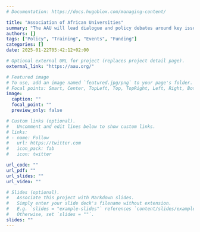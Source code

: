 ```yaml
---
# Documentation: https://docs.hugoblox.com/managing-content/

title: "Association of African Universities" 
summary: "The AAU will lead dialogue and policy debates around key issues in African higher education and promote the role of universities in sustainable development."
authors: []
tags: ["Policy", "Training", "Events", "Funding"]
categories: []
date: 2025-01-22T05:42:12+02:00

# Optional external URL for project (replaces project detail page).
external_link: "https://aau.org/"

# Featured image
# To use, add an image named `featured.jpg/png` to your page's folder.
# Focal points: Smart, Center, TopLeft, Top, TopRight, Left, Right, BottomLeft, Bottom, BottomRight.
image:
  caption: ""
  focal_point: ""
  preview_only: false

# Custom links (optional).
#   Uncomment and edit lines below to show custom links.
# links:
# - name: Follow
#   url: https://twitter.com
#   icon_pack: fab
#   icon: twitter

url_code: ""
url_pdf: ""
url_slides: ""
url_video: ""

# Slides (optional).
#   Associate this project with Markdown slides.
#   Simply enter your slide deck's filename without extension.
#   E.g. `slides = "example-slides"` references `content/slides/example-slides.md`.
#   Otherwise, set `slides = ""`.
slides: ""
---
```

